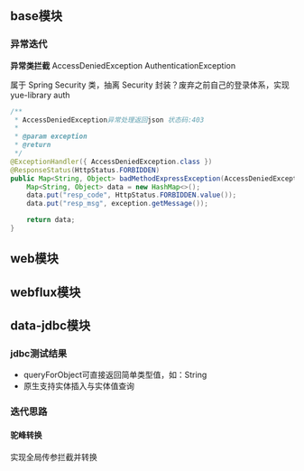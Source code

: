 ## base模块
### 异常迭代
**异常类拦截**
AccessDeniedException
AuthenticationException

属于 Spring Security 类，抽离 Security 封装？废弃之前自己的登录体系，实现 yue-library auth

```java
/**
 * AccessDeniedException异常处理返回json 状态码:403
 * 
 * @param exception
 * @return
 */
@ExceptionHandler({ AccessDeniedException.class })
@ResponseStatus(HttpStatus.FORBIDDEN)
public Map<String, Object> badMethodExpressException(AccessDeniedException exception) {
	Map<String, Object> data = new HashMap<>();
	data.put("resp_code", HttpStatus.FORBIDDEN.value());
	data.put("resp_msg", exception.getMessage());

	return data;
}
```

## web模块
## webflux模块
## data-jdbc模块
### jdbc测试结果
- queryForObject可直接返回简单类型值，如：String
- 原生支持实体插入与实体值查询

### 迭代思路
#### 驼峰转换
实现全局传参拦截并转换
